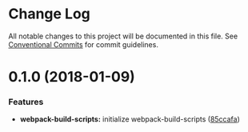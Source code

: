 # Change Log

All notable changes to this project will be documented in this file.
See [Conventional Commits](https://conventionalcommits.org) for commit guidelines.

<a name="0.1.0"></a>
# 0.1.0 (2018-01-09)


### Features

* **webpack-build-scripts:** initialize webpack-build-scripts ([85ccafa](https://github.com/Clickopolis/clickopolis/commit/85ccafa))
